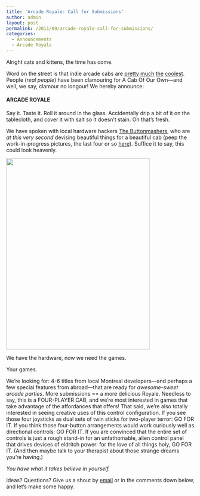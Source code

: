 ```yaml
---
title: 'Arcade Royale: Call for Submissions'
author: admin
layout: post
permalink: /2011/09/arcade-royale-call-for-submissions/
categories:
  - Announcements
  - Arcade Royale
---
```

Alright cats and kittens, the time has come.

Word on the street is that indie arcade cabs are [pretty][1] [much][2] [the][3] [coolest][4]. People (*real people*) have been clamouring for A Cab Of Our Own&#8212;and well, we say, clamour no longour! We hereby announce:

#### ARCADE ROYALE

Say it. Taste it. Roll it around in the glass. Accidentally drip a bit of it on the tablecloth, and cover it with salt so it doesn&#8217;t stain. Oh that&#8217;s fresh.

We have spoken with local hardware hackers [The Buttonmashers][5], who are *at this very second* devising beautiful things for a beautiful cab (peep the work-in-progress pictures, the last four or so [here][6]). Suffice it to say, this could look heavenly.

<img src="{{ site.baseurl }}/{{ site.oldwpdir }}/uploads/2011/09/ArcadeRoyale-WIP.jpg" alt="" title="ArcadeRoyale-WIP" width="384" height="512" class="aligncenter size-full wp-image-225" />

We have the hardware, now we need the games.

Your games.

We&#8217;re looking for: 4-6 titles from local Montreal developers&#8212;and perhaps a few special features from abroad&#8212;that are ready for *awesome-sweet arcade parties*. More submissions == a more delicious Royale. Needless to say, this is a FOUR-PLAYER CAB, and we&#8217;re most interested in games that take advantage of the affordances that offers! That said, we&#8217;re also totally interested in seeing creative uses of this control configuration. If you see those four joysticks as dual sets of twin sticks for two-player terror: GO FOR IT. If you think those four-button arrangements would work curiously well as directional controls: GO FOR IT. If you are convinced that the entire set of controls is just a rough stand-in for an unfathomable, alien control panel that drives devices of eldritch power: for the love of all things holy, GO FOR IT. (And then maybe talk to your therapist about those strange dreams you&#8217;re having.)

*You have what it takes believe in yourself.*

Ideas? Questions? Give us a shout by [email][7] or in the comments down below, and let&#8217;s make some happy.

 [1]: http://handeyesociety.com/torontron/
 [2]: http://winnitron.ca/
 [3]: http://youtu.be/tV83bMzgPLY
 [4]: http://juegosrancheros.com/category/texatron
 [5]: http://buttonmashers.biz/
 [6]: https://picasaweb.google.com/101275241539756893389/ArcadeProjectsAlbum
 [7]: mailto:inquiriesandbakedgoodsBUTWITHOUTTHISSPAMPART@ORTHISPARTEITHERmontrealindies.com